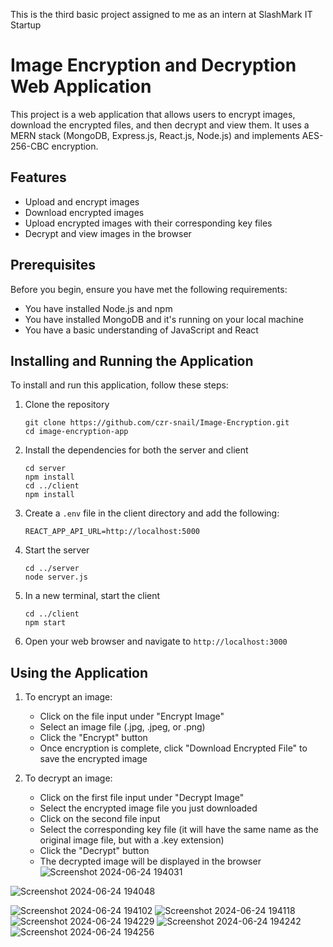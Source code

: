 This is the third basic project assigned to me as an intern at SlashMark IT Startup
# Image Encryption and Decryption Web Application

This project is a web application that allows users to encrypt images, download the encrypted files, and then decrypt and view them. It uses a MERN stack (MongoDB, Express.js, React.js, Node.js) and implements AES-256-CBC encryption.

## Features

- Upload and encrypt images
- Download encrypted images
- Upload encrypted images with their corresponding key files
- Decrypt and view images in the browser

## Prerequisites

Before you begin, ensure you have met the following requirements:

- You have installed Node.js and npm
- You have installed MongoDB and it's running on your local machine
- You have a basic understanding of JavaScript and React

## Installing and Running the Application

To install and run this application, follow these steps:

1. Clone the repository
   ```
   git clone https://github.com/czr-snail/Image-Encryption.git
   cd image-encryption-app
   ```

2. Install the dependencies for both the server and client
   ```
   cd server
   npm install
   cd ../client
   npm install
   ```

3. Create a `.env` file in the client directory and add the following:
   ```
   REACT_APP_API_URL=http://localhost:5000
   ```

4. Start the server
   ```
   cd ../server
   node server.js
   ```

5. In a new terminal, start the client
   ```
   cd ../client
   npm start
   ```

6. Open your web browser and navigate to `http://localhost:3000`

## Using the Application

1. To encrypt an image:
   - Click on the file input under "Encrypt Image"
   - Select an image file (.jpg, .jpeg, or .png)
   - Click the "Encrypt" button
   - Once encryption is complete, click "Download Encrypted File" to save the encrypted image

2. To decrypt an image:
   - Click on the first file input under "Decrypt Image"
   - Select the encrypted image file you just downloaded
   - Click on the second file input
   - Select the corresponding key file (it will have the same name as the original image file, but with a .key extension)
   - Click the "Decrypt" button
   - The decrypted image will be displayed in the browser
![Screenshot 2024-06-24 194031](https://github.com/czr-snail/Image-Encryption/assets/162822108/d90cdeb4-ac4b-407f-a2cc-d9bfaaca7f5d)

![Screenshot 2024-06-24 194048](https://github.com/czr-snail/Image-Encryption/assets/162822108/9acbc862-f7de-47fd-bb5c-4fe04f8c36d9)

![Screenshot 2024-06-24 194102](https://github.com/czr-snail/Image-Encryption/assets/162822108/2a4f3cef-2620-46b7-8112-fe5c4f7bc693)
![Screenshot 2024-06-24 194118](https://github.com/czr-snail/Image-Encryption/assets/162822108/2f7eca03-4f4d-4b65-9ce7-d3a746e6bd38)![Screenshot 2024-06-24 194229](https://github.com/czr-snail/Image-Encryption/assets/162822108/0427f2af-515a-4f76-92c5-9ec1b6f5e60e)
![Screenshot 2024-06-24 194242](https://github.com/czr-snail/Image-Encryption/assets/162822108/962158b6-17de-4bb8-94a2-1266dc49210b)
![Screenshot 2024-06-24 194256](https://github.com/czr-snail/Image-Encryption/assets/162822108/d4963cd1-ae67-44ad-aa20-8db2cf68bde5)

